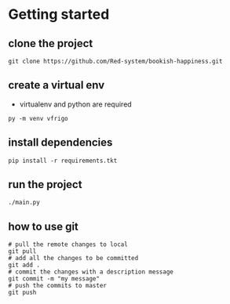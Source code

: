# Getting started

## clone the project

```
git clone https://github.com/Red-system/bookish-happiness.git
```

## create a virtual env

* virtualenv and python are required

```
py -m venv vfrigo
```

## install dependencies 

```
pip install -r requirements.tkt
```

## run the project

```
./main.py
```

## how to use git

```
# pull the remote changes to local
git pull 
# add all the changes to be committed
git add . 
# commit the changes with a description message
git commit -m "my message" 
# push the commits to master
git push
```

